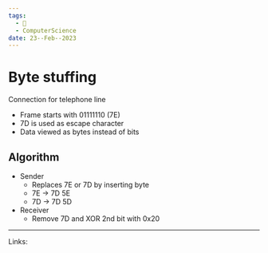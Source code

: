 ```yaml
---
tags:
  - 🌱
  - ComputerScience
date: 23--Feb--2023
---
```


# Byte stuffing

Connection for telephone line

- Frame starts with 01111110 (7E)
- 7D is used as escape character
- Data viewed as bytes instead of bits

## Algorithm
- Sender
    - Replaces 7E or 7D by inserting byte
    - 7E → 7D 5E
    - 7D → 7D 5D
- Receiver
    - Remove 7D and XOR 2nd bit with 0x20

---
Links: 